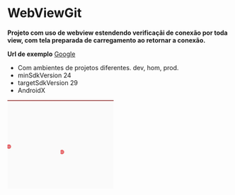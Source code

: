 # WebViewGit

**Projeto com uso de webview estendendo verificaçãi de conexão por toda view, com tela preparada de carregamento ao retornar a conexão.**

**Url de exemplo**
[Google](https://www.google.com)

* Com ambientes de projetos diferentes. dev, hom, prod.
* minSdkVersion 24
* targetSdkVersion 29
* AndroidX

![Amostra do Projeto](https://github.com/GuilDraco/WebViewGit/blob/master/Projeto%20webViewGit.gif)![Amostra do Projeto](https://github.com/GuilDraco/WebViewGit/blob/master/Projeto%20webViewGit%202.gif)  
